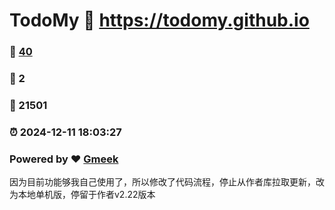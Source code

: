 # TodoMy :link: https://todomy.github.io 
### :page_facing_up: [40](https://todomy.github.io/tag.html) 
### :speech_balloon: 2 
### :hibiscus: 21501 
### :alarm_clock: 2024-12-11 18:03:27 
### Powered by :heart: [Gmeek](https://github.com/Meekdai/Gmeek)

因为目前功能够我自己使用了，所以修改了代码流程，停止从作者库拉取更新，改为本地单机版，停留于作者v2.22版本
